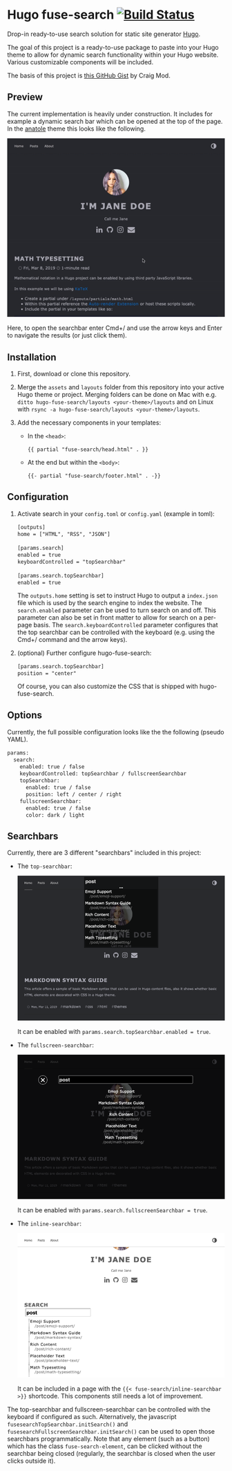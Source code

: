 # Hugo fuse-search [![Build Status](https://travis-ci.org/Theys96/hugo-fuse-search.svg?branch=master)](https://travis-ci.org/Theys96/hugo-fuse-search)

Drop-in ready-to-use search solution for static site generator [Hugo](https://github.com/gohugoio/hugo).

The goal of this project is a ready-to-use package to paste into your Hugo theme to allow for dynamic search 
functionality within your Hugo website. Various customizable components will be included.

The basis of this project is [this GitHub Gist](https://gist.github.com/cmod/5410eae147e4318164258742dd053993) by Craig Mod.

## Preview

The current implementation is heavily under construction. It includes for example a dynamic search bar which can be opened at the top of the page. In the [anatole](https://github.com/lxndrblz/anatole/) theme this looks like the following.

![Anatole preview](https://raw.githubusercontent.com/theys96/hugo-fuse-search/master/meta/anatole.gif)

Here, to open the searchbar enter Cmd+/ and use the arrow keys and Enter to navigate the results (or just click them).

## Installation

1. First, download or clone this repository. 
2. Merge the `assets` and `layouts` folder from this repository into your active Hugo theme or project. Merging folders can be done on Mac with e.g. `ditto hugo-fuse-search/layouts <your-theme>/layouts` and on Linux with `rsync -a hugo-fuse-search/layouts <your-theme>/layouts`.
3. Add the necessary components in your templates:
   
   - In the `<head>`:
     
     ```
     {{ partial "fuse-search/head.html" . }}
     ```
   - At the end but within the `<body>`:
     
     ```
     {{- partial "fuse-search/footer.html" . -}}
     ```

## Configuration

1. Activate search in your `config.toml` or `config.yaml` (example in toml):
  
   ``` 
   [outputs]
   home = ["HTML", "RSS", "JSON"]
   
   [params.search]
   enabled = true
   keyboardControlled = "topSearchbar"
   
   [params.search.topSearchbar]
   enabled = true
   ```
	
	The `outputs.home` setting is set to instruct Hugo to output a `index.json` file which is used by the search engine to index the website. The `search.enabled` parameter can be used to turn search on and off. This parameter can also be set in front matter to allow for search on a per-page basis. The `search.keyboardControlled` parameter configures that the top searchbar can be controlled with the keyboard (e.g. using the Cmd+/ command and the arrow keys).
	
2. (optional) Further configure hugo-fuse-search:

   ```
   [params.search.topSearchbar]
   position = "center"
   ```
   
   Of course, you can also customize the CSS that is shipped with hugo-fuse-search.

## Options

Currently, the full possible configuration looks like the the following (pseudo YAML).

```
params:
  search: 
    enabled: true / false
    keyboardControlled: topSearchbar / fullscreenSearchbar
    topSearchbar:
      enabled: true / false
      position: left / center / right
    fullscreenSearchbar:
      enabled: true / false
      color: dark / light
```

## Searchbars

Currently, there are 3 different "searchbars" included in this project:

* The `top-searchbar`:
  
  ![top searchbar](https://raw.githubusercontent.com/theys96/hugo-fuse-search/master/meta/top-searchbar.png)
  
  It can be enabled with `params.search.topSearchbar.enabled = true`.
  
* The `fullscreen-searchbar`:
  
  ![fullscreen searchbar](https://raw.githubusercontent.com/theys96/hugo-fuse-search/master/meta/fullscreen-searchbar.png)
  
  It can be enabled with `params.search.fullscreenSearchbar = true`.
  
* The `inline-searchbar`:
  
  ![inline searchbar](https://raw.githubusercontent.com/theys96/hugo-fuse-search/master/meta/inline-searchbar.png)
  
  It can be included in a page with the `{{< fuse-search/inline-searchbar >}}` shortcode. This components still needs a lot of improvement.

The top-searchbar and fullscreen-searchbar can be controlled with the keyboard if configured as such. Alternatively, the javascript `fusesearchTopSearchbar.initSearch()` and `fusesearchFullscreenSearchbar.initSearch()` can be used to open those searchbars programmatically. Note that any element (such as a button) which has the class `fuse-search-element`, can be clicked without the searchbar being closed (regularly, the searchbar is closed when the user clicks outside it). 


